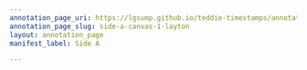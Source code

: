 ```yaml
---
annotation_page_uri: https://lgsump.github.io/teddie-timestamps/annotations/side-a-canvas-1-layton.json
annotation_page_slug: side-a-canvas-1-layton
layout: annotation_page
manifest_label: Side A

---
```

